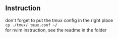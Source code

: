 ## Instruction
don't forget to put the tmux config in the right place  
`cp ./tmux/.tmux.conf ~/`  
for nvim instruction, see the readme in the folder
